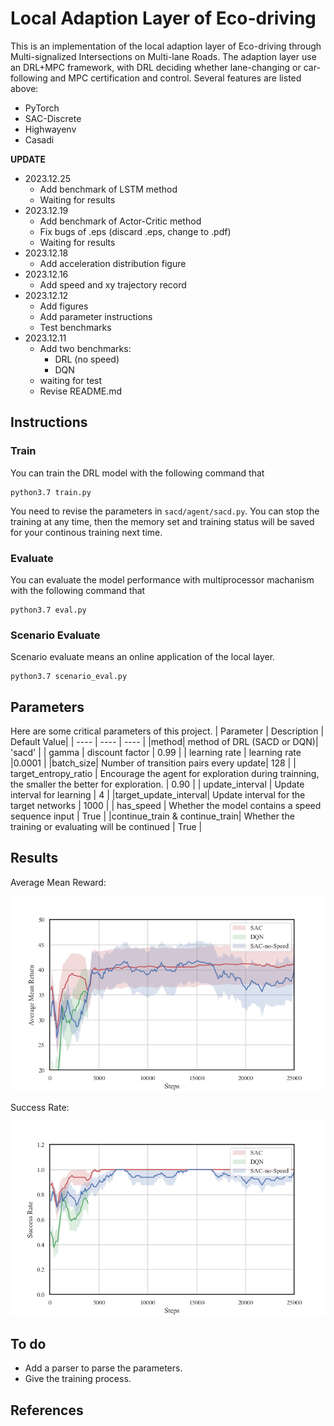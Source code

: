 # Local Adaption Layer of Eco-driving 
This is an implementation of the local adaption layer of Eco-driving through Multi-signalized Intersections on Multi-lane Roads. The adaption layer use an DRL+MPC framework, with DRL deciding whether lane-changing or car-following  and MPC certification and control. Several features are listed above:
- PyTorch
- SAC-Discrete
- Highwayenv
- Casadi

**UPDATE**
- 2023.12.25
    - Add benchmark of LSTM method
    - Waiting for results
- 2023.12.19
    - Add benchmark of Actor-Critic method
    - Fix bugs of .eps (discard .eps, change to .pdf)
    - Waiting for results
- 2023.12.18
    - Add acceleration distribution figure
- 2023.12.16
    - Add speed and xy trajectory record
- 2023.12.12
    - Add figures
    - Add parameter instructions
    - Test benchmarks
- 2023.12.11
    - Add two benchmarks:
        - DRL (no speed)
        - DQN
    - waiting for test
    - Revise README.md
## Instructions
### Train
You can train the DRL model with the following command that
```
python3.7 train.py
```
You need to revise the parameters in ``sacd/agent/sacd.py``. You can stop the training at any time, then the memory set and training status will be saved for your continous training next time.
### Evaluate
You can evaluate the model performance with multiprocessor machanism with the following command that
```
python3.7 eval.py
```
### Scenario Evaluate
Scenario evaluate means an online application of the local layer.
```
python3.7 scenario_eval.py
```
## Parameters
Here are some critical parameters  of this project.
|  Parameter   | Description | Default Value|
|  ----  | ----  | ---- |
|method| method of DRL (SACD or DQN)| 'sacd' |
| gamma | discount factor | 0.99 |
| learning rate | learning rate |0.0001 |
|batch_size| Number of transition pairs every update| 128 |
| target_entropy_ratio  | Encourage the agent for exploration during trainning, the smaller the better for exploration.  | 0.90 |
| update_interval | Update interval for learning | 4 |
|target_update_interval| Update interval for the target networks | 1000 |
| has_speed  | Whether the model contains a speed sequence input | True |
|continue_train & continue_train| Whether the training or evaluating will be continued | True |


## Results
Average Mean Reward:

![image](https://github.com/asdleng/sacd/blob/master/sacd/agent/Rewards.png)

Success Rate:

![image](https://github.com/asdleng/sacd/blob/master/sacd/agent/Success_rate.png)
## To do
- Add a parser to parse the parameters.
- Give the training process.

## References
